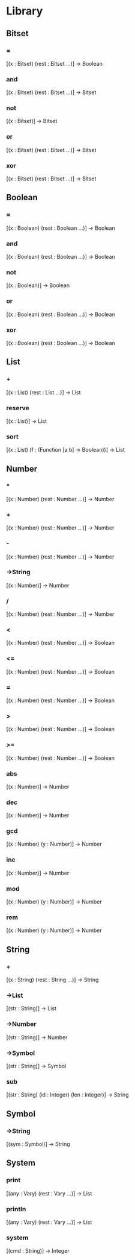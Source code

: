 # Library
## Bitset

### =
[(x : Bitset) (rest : Bitset ...)] -> Boolean

### and
[(x : Bitset) (rest : Bitset ...)] -> Bitset

### not
[(x : Bitset)] -> Bitset

### or
[(x : Bitset) (rest : Bitset ...)] -> Bitset

### xor
[(x : Bitset) (rest : Bitset ...)] -> Bitset

## Boolean

### =
[(x : Boolean) (rest : Boolean ...)] -> Boolean

### and
[(x : Boolean) (rest : Boolean ...)] -> Boolean

### not
[(x : Boolean)] -> Boolean

### or
[(x : Boolean) (rest : Boolean ...)] -> Boolean

### xor
[(x : Boolean) (rest : Boolean ...)] -> Boolean

## List

### +
[(x : List) (rest : List ...)] -> List

### reserve
[(x : List)] -> List

### sort
[(x : List) (f : (Function [a b] -> Boolean))] -> List

## Number

### *
[(x : Number) (rest : Number ...)] -> Number

### +
[(x : Number) (rest : Number ...)] -> Number

### -
[(x : Number) (rest : Number ...)] -> Number

### ->String
[(x : Number)] -> Number

### /
[(x : Number) (rest : Number ...)] -> Number

### <
[(x : Number) (rest : Number ...)] -> Boolean

### <=
[(x : Number) (rest : Number ...)] -> Boolean

### =
[(x : Number) (rest : Number ...)] -> Boolean

### >
[(x : Number) (rest : Number ...)] -> Boolean

### >=
[(x : Number) (rest : Number ...)] -> Boolean

### abs
[(x : Number)] -> Number

### dec
[(x : Number)] -> Number

### gcd
[(x : Number) (y : Number)] -> Number

### inc
[(x : Number)] -> Number

### mod
[(x : Number) (y : Number)] -> Number

### rem
[(x : Number) (y : Number)] -> Number

## String

### +
[(x : String) (rest : String ...)] -> String

### ->List
[(str : String)] -> List

### ->Number
[(str : String)] -> Number

### ->Symbol
[(str : String)] -> Symbol

### sub
[(str : String) (id : Integer) (len : Integer)] -> String

## Symbol

### ->String
[(sym : Symbol)] -> String

## System

### print
[(any : Vary) (rest : Vary ...)] -> List

### println
[(any : Vary) (rest : Vary ...)] -> List

### system
[(cmd : String)] -> Integer

